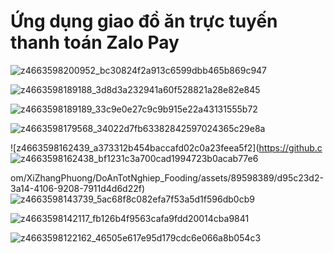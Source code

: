 # Ứng dụng giao đồ ăn trực tuyến thanh toán Zalo Pay
![z4663598200952_bc30824f2a913c6599dbb465b869c947](https://github.com/XiZhangPhuong/DoAnTotNghiep_Fooding/assets/89598389/2294bdd9-39a8-47cd-a6b7-111245e3f0f2)

![z4663598189188_3d8d3a232941a60f528821a28e82e845](https://github.com/XiZhangPhuong/DoAnTotNghiep_Fooding/assets/89598389/e1bb9125-0e81-49b6-82d3-95c4d3b2d274)

![z4663598189189_33c9e0e27c9c9b915e22a43131555b72](https://github.com/XiZhangPhuong/DoAnTotNghiep_Fooding/assets/89598389/d3d91311-961d-458a-a9d9-835a895b9b09)

![z4663598179568_34022d7fb63382842597024365c29e8a](https://github.com/XiZhangPhuong/DoAnTotNghiep_Fooding/assets/89598389/1224f585-5a42-4a27-ad3e-84b17ae1b250)

![z4663598162439_a373312b454baccafd02c0a23feea5f2](https://github.c
![z4663598162438_bf1231c3a700cad1994723b0acab77e6](https://github.com/XiZhangPhuong/DoAnTotNghiep_Fooding/assets/89598389/7b7ed409-3c54-42b9-b642-caae7abab7da)

om/XiZhangPhuong/DoAnTotNghiep_Fooding/assets/89598389/d95c23d2-3a14-4106-9208-7911d4d6d22f)
![z4663598143739_5ac68f8c082efa7f53a5d1f596db0cb9](https://github.com/XiZhangPhuong/DoAnTotNghiep_Fooding/assets/89598389/a7ecfea4-485d-4a5c-bff1-9bbbf2c9f224)

![z4663598142117_fb126b4f9563cafa9fdd20014cba9841](https://github.com/XiZhangPhuong/DoAnTotNghiep_Fooding/assets/89598389/bdab7dd0-90a9-46ff-aa8d-23e85ccbbb86)

![z4663598122162_46505e617e95d179cdc6e066a8b054c3](https://github.com/XiZhangPhuong/DoAnTotNghiep_Fooding/assets/89598389/8ef3841d-b561-4ff1-855c-d0569ac15c6b)


